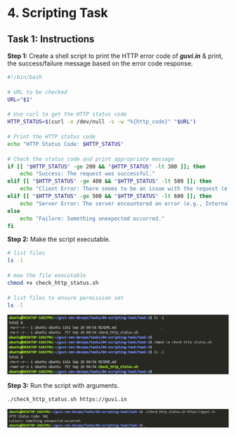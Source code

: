 # 4. Scripting Task

## Task 1: Instructions

**Step 1:** Create a shell script to print the HTTP error code of ***guvi.in*** & print, the success/failure message based on the error code response.

```bash
#!/bin/bash

# URL to be checked
URL="$1"

# Use curl to get the HTTP status code
HTTP_STATUS=$(curl -o /dev/null -s -w "%{http_code}" "$URL")

# Print the HTTP status code
echo "HTTP Status Code: $HTTP_STATUS"

# Check the status code and print appropriate message
if [[ "$HTTP_STATUS" -ge 200 && "$HTTP_STATUS" -lt 300 ]]; then
    echo "Success: The request was successful."
elif [[ "$HTTP_STATUS" -ge 400 && "$HTTP_STATUS" -lt 500 ]]; then
    echo "Client Error: There seems to be an issue with the request (e.g., Not Found, Bad Request)."
elif [[ "$HTTP_STATUS" -ge 500 && "$HTTP_STATUS" -lt 600 ]]; then
    echo "Server Error: The server encountered an error (e.g., Internal Server Error)."
else
    echo "Failure: Something unexpected occurred."
fi
```

**Step 2:** Make the script executable.

```bash
# list files
ls -l

# mae the file executable
chmod +x check_http_status.sh

# list files to ensure permission set
ls -l
```

![Result 1](./result-1.png)

**Step 3:** Run the script with arguments.

```bash
./check_http_status.sh https://guvi.in
```

![Result 2](./result-2.png)
